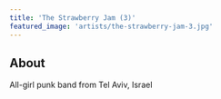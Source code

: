 ```yaml
---
title: 'The Strawberry Jam (3)'
featured_image: 'artists/the-strawberry-jam-3.jpg'
---
```


## About

All-girl punk band from Tel Aviv, Israel
